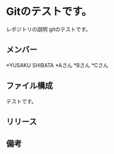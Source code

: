 # Gitのテストです。
レポジトリの説明
gitのテストです。

## メンバー
*YUSAKU SHIBATA
*Aさん
*Bさん
*Cさん

## ファイル構成
テストです。

## リリース

## 備考